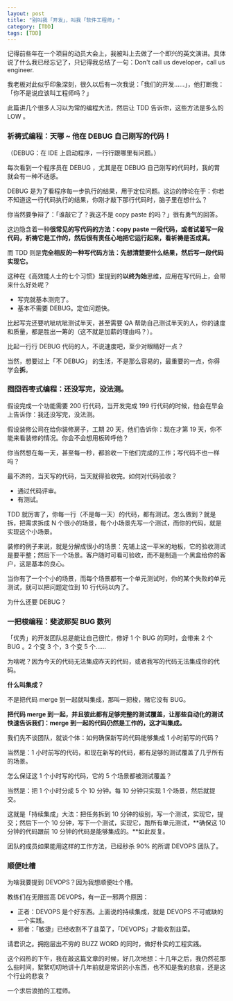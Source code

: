 ```yaml
---
layout: post
title: "别叫我「开发」，叫我「软件工程师」"
category: [TDD]
tags: [TDD]
---
```


记得前些年在一个项目的动员大会上，我被叫上去做了一个即兴的英文演讲。具体说了什么我已经忘记了，只记得我总结了一句：Don't call us developer，call us engineer.

我老板对此似乎印象深刻，很久以后有一次我说：「我们的开发……」，他打断我：「你不是说应该叫工程师吗？」

此篇讲几个很多人习以为常的编程大法，然后让 TDD 告诉你，这些方法是多么的 LOW 。

### 祈祷式编程：天哪 ~ 他在 DEBUG 自己刚写的代码！

（DEBUG：在 IDE 上启动程序，一行行跟哪里有问题。）

每次看到一个程序员在 DEBUG ，尤其是在 DEBUG 自己刚写的代码时，我的胃就会有一种不适感。

DEBUG 是为了看程序每一步执行的结果，用于定位问题。这边的悖论在于：你若不知道这一行代码执行的结果，你刚才敲下那行代码时，脑子里在想什么？

你当然要争辩了：「谁敲它了？我这不是 copy paste 的吗？」很有勇气的回答。

这边隐含着一种**很常见的写代码的方法：copy paste 一段代码，或者试着写一段代码，祈祷它是工作的，然后很有责任心地把它运行起来，看祈祷是否成真。**

而 TDD 则是**完全相反的一种写代码方法：先想清楚要什么结果，然后写一段代码实现它。**

这种在《高效能人士的七个习惯》里提到的**以终为始**思维，应用在写代码上，会带来什么好处呢？

- 写完就基本测完了。
- 基本不需要 DEBUG。定位问题快。

比起写完还要吭呲吭呲测试半天，甚至需要 QA 帮助自己测试半天的人，你的速度和质量，都是胜出一筹的（这不就是加薪的理由吗？）。

比起一行行 DEBUG 代码的人，不说速度吧，至少对眼睛好一点？

当然，想要过上「不 DEBUG」 的生活，不是那么容易的，最重要的一点，你得学会**拆**。

### 囫囵吞枣式编程：还没写完，没法测。

假设完成一个功能需要 200 行代码，当开发完成 199 行代码的时候，他会在早会上告诉你：我还没写完，没法测。

假设装修公司在给你装修房子，工期 20 天，他们告诉你：现在才第 19 天，你不能来看装修的情况。你会不会想用板砖呼他？

你当然想在每一天，甚至每一秒，都验收一下他们完成的工作；写代码不也一样吗？

最不济的，当天写的代码，当天就得验收完。如何对代码验收？
- 通过代码评审。
- 有测试。

TDD 就厉害了，你每一行（不是每一天）的代码，都有测试。怎么做到？就是拆，把需求拆成 N 个很小的场景，每个小场景先写一个测试，而你的代码，就是实现这个小场景。

装修的例子来说，就是分解成很小的场景：先铺上这一平米的地板，它的验收测试是要平整；然后下一个场景。客户随时可看可验收，而不是制造一个黑盒给你的客户，这是基本的良心。

当你有了一个个小的场景，而每个场景都有一个单元测试时，你的某个失败的单元测试，就可以把问题定位到 10 行代码以内了。 

为什么还要 DEBUG？

### 一把梭编程：斐波那契 BUG 数列

「优秀」的开发团队总是能让自己很忙，修好 1 个 BUG 的同时，会带来 2 个 BUG 。2 个变 3 个，3 个变 5 个……

为啥呢？因为今天的代码无法集成昨天的代码，或者我写的代码无法集成你的代码。

**什么叫集成？**

不是把代码 merge 到一起就叫集成，那叫一把梭，赌它没有 BUG。

**把代码 merge 到一起，并且彼此都有足够完整的测试覆盖，让那些自动化的测试快速告诉我们：merge 到一起的代码仍然是工作的，这才叫集成。**

我们先不谈团队，就谈个体：如何确保新写的代码能够集成 1 小时前写的代码？

当然是：1 小时前写的代码，和现在新写的代码，都有足够的测试覆盖了几乎所有的场景。

怎么保证这 1 个小时写的代码，它的 5 个场景都被测试覆盖？

当然是：把 1 个小时分成 5 个 10 分钟。每 10 分钟只实现 1 个场景，然后就提交。

这就是「持续集成」大法：把任务拆到 10 分钟的级别，写一个测试，实现它，提交；然后下一个 10 分钟，写下一个测试，实现它，跑所有单元测试，**确保这 10 分钟的代码跟前 10 分钟的代码是能够集成的。**如此反复。

团队的成员如果能用这样的工作方法，已经秒杀 90% 的所谓 DEVOPS 团队了。


### 顺便吐槽
为啥我要提到 DEVOPS？因为我想顺便吐个槽。

教练们在无限拔高 DEVOPS，有一正一邪两个原因：
- 正者：DEVOPS 是个好东西。上面说的持续集成，就是 DEVOPS 不可或缺的一个实践。
- 邪者：「敏捷」已经收割不了韭菜了，「DEVOPS」才能收割韭菜。

请君识之。拥抱层出不穷的 BUZZ WORD 的同时，做好朴实的工程实践。

这个闷热的下午，我在敲这篇文章的时候，好几次地想：十几年之后，我仍然花那么些时间，絮絮叨叨地讲十几年前就是常识的小东西，也不知是我的悲哀，还是这个行业的悲哀？ 

一个求后浪拍的工程师。